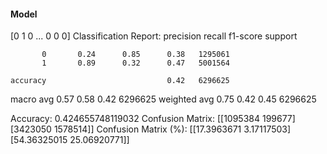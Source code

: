 #### Model
[0 1 0 ... 0 0 0]
Classification Report:
              precision    recall  f1-score   support

           0       0.24      0.85      0.38   1295061
           1       0.89      0.32      0.47   5001564

    accuracy                           0.42   6296625
   macro avg       0.57      0.58      0.42   6296625
weighted avg       0.75      0.42      0.45   6296625

Accuracy: 0.424655748119032
Confusion Matrix:
[[1095384  199677]
 [3423050 1578514]]
Confusion Matrix (%):
[[17.3963671   3.17117503]
 [54.36325015 25.06920771]]
